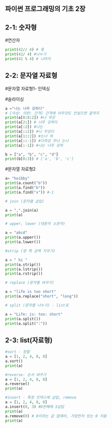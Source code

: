 ## 파이썬 프로그래밍의 기초 2장

## 2-1: 숫자형

#연산자
``` python
print(42// 4) # 몫
print(42/ 4) #나누기
print(42 % 4) # 나머지
```

## 2-2: 문자열 자료형

#문자열 자료형1- 인덱싱

#슬라이싱
``` python
a ="나는 너무 강하다"
# [이상: 미만: 간격] 간격에 아무것도 안넣으면 끝까지
print(a[0:8:2]) #나 무강
print(a[2:]) # 너무 강하다
print(a[:2]) #나는
print(a[::2]) #나 무강다
print(a[1::2]) #는너 하
print(a[::-1]) #다하강 무너 는나
print(a[:-1]) #나는 너무 강하

b = ["a", "b", "c", "d"] 
print(b[0:3]) # ['a', 'b', 'c']
```
#문자열 자료형2

``` python
a= "hoibby"
print(a.count("b"))
print(a.find("b"))
print(a.find("x")) #-1
```
``` python
# join (문자열 삽입)

a = ",".join(a)
print(a)
```
``` python
# upper, lower (대문자 소문자)

a = "abcd"
print(a.upper())
print(a.lower())
```
``` python
#strip (양 쪽 공백 지우기)

a = " hi "
print(a.strip())
print(a.lstrip())
print(a.rstrip())
```
``` python
# replace (문자열 바꾸기)

a = "life is too short"
print(a.replace("short", "long"))
```
``` python
# split (문자열 나누기) - list로

a = "Life: is: too: short"
print(a.split())
print(a.split(":"))
```
## 2-3: list(자료형)
``` python
#sort - 정렬
a = [1, 2, 4, 8, 0]
a.sort()
print(a)
```
``` python
#reverse- 순서 바꾸기
a = [1, 2, 4, 8, 0]
a.reverse()
print(a)
```
``` python
#insert - 특정 인덱스에 삽입, remove
a = [1, 2, 4, 8, 0]
a.insert(0, 3) #0번째에 3삽입
print(a)
a.remove(0) # 0이라는 값 없애라, 가장먼저 있는 0 지움
print(a)
```


